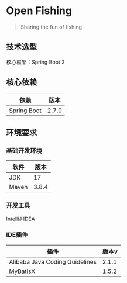 # Open Fishing
> Sharing the fun of fishing

## 技术选型
核心框架：Spring Boot 2


## 核心依赖
|依赖                   | 版本    |
|----------------------|-------|
| Spring Boot          | 2.7.0 |


## 环境要求
### 基础开发环境
|软件       | 版本    |
|----------|-------|
| JDK      | 17    |
| Maven    | 3.8.4 |

### 开发工具
IntelliJ IDEA

### IDE插件
|插件                           | 版本v  |
|------------------------------|--------|
|Alibaba Java Coding Guidelines| 2.1.1  |
|MyBatisX                      | 1.5.2  |


